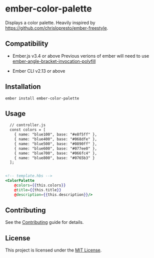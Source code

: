 ember-color-palette
==============================================================================

Displays a color palette. Heavily inspired by https://github.com/chrislopresto/ember-freestyle.


Compatibility
------------------------------------------------------------------------------

* Ember.js v3.4 or above
  Previous verions of ember will need to use [ember-angle-bracket-invocation-polyfill](https://github.com/rwjblue/ember-angle-bracket-invocation-polyfill)

* Ember CLI v2.13 or above


Installation
------------------------------------------------------------------------------

```
ember install ember-color-palette
```


Usage
------------------------------------------------------------------------------

```  handlebars
  // controller.js
  const colors = [
    { name: "blue100", base: "#e8f5ff" },
    { name: "blue400", base: "#068dfe" },
    { name: "blue500", base: "#0890ff" },
    { name: "blue600", base: "#077ee0" },
    { name: "blue700", base: "#066fc4" },
    { name: "blue800", base: "#0765b3" }
  ];


<!-- template.hbs -->
<ColorPalette 
	@colors={{this.colors}}
	@title={{this.title}}
	@description={{this.description}}/>
```


Contributing
------------------------------------------------------------------------------

See the [Contributing](CONTRIBUTING.md) guide for details.


License
------------------------------------------------------------------------------

This project is licensed under the [MIT License](LICENSE.md).
